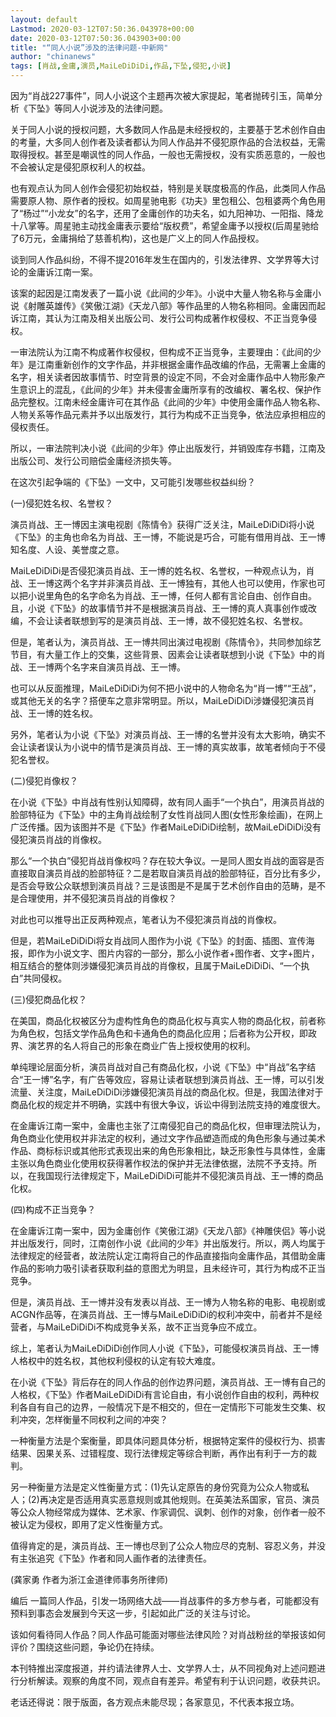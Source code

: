 ```yaml
---
layout: default
Lastmod: 2020-03-12T07:50:36.043978+00:00
date: 2020-03-12T07:50:36.043903+00:00
title: "“同人小说”涉及的法律问题-中新网"
author: "chinanews"
tags: [肖战,金庸,演员,MaiLeDiDiDi,作品,下坠,侵犯,小说]
---
```


因为“肖战227事件”，同人小说这个主题再次被大家提起，笔者抛砖引玉，简单分析《下坠》等同人小说涉及的法律问题。

关于同人小说的授权问题，大多数同人作品是未经授权的，主要基于艺术创作自由的考量，大多同人创作者及读者都认为同人作品并不侵犯原作品的合法权益，无需取得授权。甚至是嘲讽性的同人作品，一般也无需授权，没有实质恶意的，一般也不会被认定是侵犯原权利人的权益。

也有观点认为同人创作会侵犯初始权益，特别是关联度极高的作品，此类同人作品需要原人物、原作者的授权。如周星驰电影《功夫》里包租公、包租婆两个角色用了“杨过”“小龙女”的名字，还用了金庸创作的功夫名，如九阳神功、一阳指、降龙十八掌等。周星驰主动找金庸表示要给“版权费”，希望金庸予以授权(后周星驰给了6万元，金庸捐给了慈善机构)，这也是广义上的同人作品授权。

谈到同人作品纠纷，不得不提2016年发生在国内的，引发法律界、文学界等大讨论的金庸诉江南一案。

该案的起因是江南发表了一篇小说《此间的少年》。小说中大量人物名称与金庸小说《射雕英雄传》《笑傲江湖》《天龙八部》等作品里的人物名称相同。金庸因而起诉江南，其认为江南及相关出版公司、发行公司构成著作权侵权、不正当竞争侵权。

一审法院认为江南不构成著作权侵权，但构成不正当竞争，主要理由：《此间的少年》是江南重新创作的文字作品，并非根据金庸作品改编的作品，无需署上金庸的名字，相关读者因故事情节、时空背景的设定不同，不会对金庸作品中人物形象产生意识上的混乱，《此间的少年》并未侵害金庸所享有的改编权、署名权、保护作品完整权。江南未经金庸许可在其作品《此间的少年》中使用金庸作品人物名称、人物关系等作品元素并予以出版发行，其行为构成不正当竞争，依法应承担相应的侵权责任。

所以，一审法院判决小说《此间的少年》停止出版发行，并销毁库存书籍，江南及出版公司、发行公司赔偿金庸经济损失等。

在这次引起争端的《下坠》一文中，又可能引发哪些权益纠纷？

(一)侵犯姓名权、名誉权？

演员肖战、王一博因主演电视剧《陈情令》获得广泛关注，MaiLeDiDiDi将小说《下坠》的主角也命名为肖战、王一博，不能说是巧合，可能有借用肖战、王一博知名度、人设、美誉度之意。

MaiLeDiDiDi是否侵犯演员肖战、王一博的姓名权、名誉权，一种观点认为，肖战、王一博这两个名字并非演员肖战、王一博独有，其他人也可以使用，作家也可以把小说里角色的名字命名为肖战、王一博，任何人都有言论自由、创作自由。且，小说《下坠》的故事情节并不是根据演员肖战、王一博的真人真事创作或改编，不会让读者联想到写的是演员肖战、王一博，故不侵犯姓名权、名誉权。

但是，笔者认为，演员肖战、王一博共同出演过电视剧《陈情令》，共同参加综艺节目，有大量工作上的交集，这些背景、因素会让读者联想到小说《下坠》中的肖战、王一博两个名字来自演员肖战、王一博。

也可以从反面推理，MaiLeDiDiDi为何不把小说中的人物命名为“肖一博”“王战”，或其他无关的名字？搭便车之意非常明显。所以，MaiLeDiDiDi涉嫌侵犯演员肖战、王一博的姓名权。

另外，笔者认为小说《下坠》对演员肖战、王一博的名誉并没有太大影响，确实不会让读者误认为小说中的情节是演员肖战、王一博的真实故事，故笔者倾向于不侵犯名誉权。

(二)侵犯肖像权？

在小说《下坠》中肖战有性别认知障碍，故有同人画手“一个执白”，用演员肖战的脸部特征为《下坠》中的主角肖战绘制了女性肖战同人图(女性形象绘画)，在网上广泛传播。因为该图并不是《下坠》作者MaiLeDiDiDi绘制，故MaiLeDiDiDi没有侵犯演员肖战的肖像权。

那么“一个执白”侵犯肖战肖像权吗？存在较大争议。一是同人图女肖战的面容是否直接取自演员肖战的脸部特征？二是若取自演员肖战的脸部特征，百分比有多少，是否会导致公众联想到演员肖战？三是该图是不是属于艺术创作自由的范畴，是不是合理使用，并不侵犯演员肖战的肖像权？

对此也可以推导出正反两种观点，笔者认为不侵犯演员肖战的肖像权。

但是，若MaiLeDiDiDi将女肖战同人图作为小说《下坠》的封面、插图、宣传海报，即作为小说文字、图片内容的一部分，那么小说作者+图作者、文字+图片，相互结合的整体则涉嫌侵犯演员肖战的肖像权，且属于MaiLeDiDiDi、“一个执白”共同侵权。

(三)侵犯商品化权？

在美国，商品化权被区分为虚构性角色的商品化权与真实人物的商品化权，前者称为角色权，包括文学作品角色和卡通角色的商品化应用；后者称为公开权，即政界、演艺界的名人将自己的形象在商业广告上授权使用的权利。

单纯理论层面分析，演员肖战对自己有商品化权，小说《下坠》中“肖战”名字结合“王一博”名字，有广告等效应，容易让读者联想到演员肖战、王一博，可以引发流量、关注度，MaiLeDiDiDi涉嫌侵犯演员肖战的商品化权。但是，我国法律对于商品化权的规定并不明确，实践中有很大争议，诉讼中得到法院支持的难度很大。

在金庸诉江南一案中，金庸也主张了江南侵犯自己的商品化权，但审理法院认为，角色商业化使用权并非法定的权利，通过文字作品塑造而成的角色形象与通过美术作品、商标标识或其他形式表现出来的角色形象相比，缺乏形象性与具体性，金庸主张以角色商业化使用权获得著作权法的保护并无法律依据，法院不予支持。所以，在我国现行法律规定下，MaiLeDiDiDi可能并不侵犯演员肖战、王一博的商品化权。

(四)构成不正当竞争？

在金庸诉江南一案中，因为金庸创作《笑傲江湖》《天龙八部》《神雕侠侣》等小说并出版发行，同时，江南创作小说《此间的少年》并出版发行。所以，两人均属于法律规定的经营者，故法院认定江南将自己的作品直接指向金庸作品，其借助金庸作品的影响力吸引读者获取利益的意图尤为明显，且未经许可，其行为构成不正当竞争。

但是，演员肖战、王一博并没有发表以肖战、王一博为人物名称的电影、电视剧或ACGN作品等，在演员肖战、王一博与MaiLeDiDiDi的权利冲突中，前者并不是经营者，与MaiLeDiDiDi不构成竞争关系，故不正当竞争应不成立。

综上，笔者认为MaiLeDiDiDi创作同人小说《下坠》，可能侵权演员肖战、王一博人格权中的姓名权，其他权利侵权的认定有较大难度。

在小说《下坠》背后存在的同人作品的创作边界问题，演员肖战、王一博有自己的人格权，《下坠》作者MaiLeDiDiDi有言论自由，有小说创作自由的权利，两种权利各自有自己的边界，一般情况下是不相交的，但在一定情形下可能发生交集、权利冲突，怎样衡量不同权利之间的冲突？

一种衡量方法是个案衡量，即具体问题具体分析，根据特定案件的侵权行为、损害结果、因果关系、过错程度、现行法律规定等综合判断，再作出有利于一方的裁判。

另一种衡量方法是定义性衡量方式：(1)先认定原告的身份究竟为公众人物或私人；(2)再决定是否适用真实恶意规则或其他规则。在英美法系国家，官员、演员等公众人物经常成为媒体、艺术家、作家调侃、讽刺、创作的对象，创作者一般不被认定为侵权，即用了定义性衡量方式。

值得肯定的是，演员肖战、王一博也尽到了公众人物应尽的克制、容忍义务，并没有主张追究《下坠》作者和同人画作者的法律责任。

(龚家勇 作者为浙江金道律师事务所律师)

编后 一篇同人作品，引发一场网络大战——肖战事件的多方参与者，可能都没有预料到事态会发展到今天这一步，引起如此广泛的关注与讨论。

该如何看待同人作品？同人作品可能面对哪些法律风险？对肖战粉丝的举报该如何评价？围绕这些问题，争论仍在持续。

本刊特推出深度报道，并约请法律界人士、文学界人士，从不同视角对上述问题进行分析解读。观察的角度不同，观点自有差异。希望有利于认识问题，收获共识。

老话还得说：限于版面，各方观点未能尽现；各家意见，不代表本报立场。

